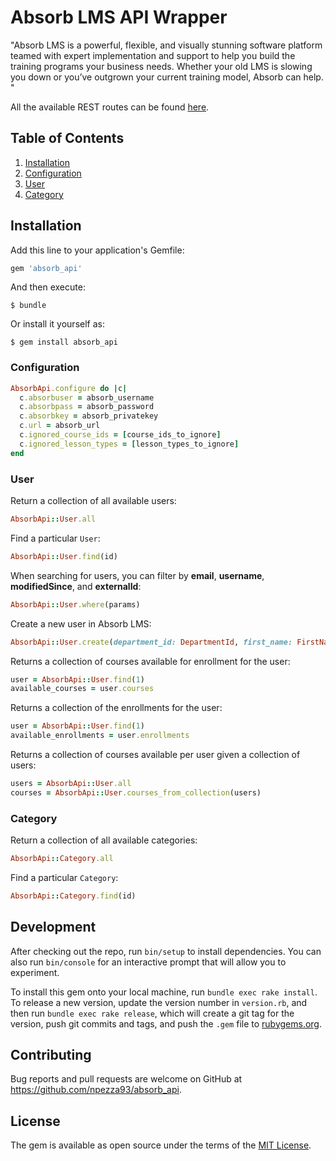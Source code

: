 # Absorb LMS API Wrapper

"Absorb LMS is a powerful, flexible, and visually stunning software platform teamed with expert implementation and support to help you build the training programs your business needs. Whether your old LMS is slowing you down or you’ve outgrown your current training model, Absorb can help.
"

All the available REST routes can be found [here](https://myabsorb.com/api/rest/v1/Help).

## Table of Contents
1. [Installation](#installation)
2. [Configuration](#configuration)
3. [User](#user)
4. [Category](#category)

## Installation

Add this line to your application's Gemfile:

```ruby
gem 'absorb_api'
```

And then execute:

    $ bundle

Or install it yourself as:

    $ gem install absorb_api

### Configuration
```ruby
AbsorbApi.configure do |c|
  c.absorbuser = absorb_username
  c.absorbpass = absorb_password
  c.absorbkey = absorb_privatekey
  c.url = absorb_url
  c.ignored_course_ids = [course_ids_to_ignore]
  c.ignored_lesson_types = [lesson_types_to_ignore]
end
```

### User
Return a collection of all available users:
```ruby
AbsorbApi::User.all
```

Find a particular `User`:
```ruby
AbsorbApi::User.find(id)
```

When searching for users, you can filter by **email**, **username**, **modifiedSince**, and **externalId**:
```ruby
AbsorbApi::User.where(params)
```

Create a new user in Absorb LMS:
```ruby
AbsorbApi::User.create(department_id: DepartmentId, first_name: FirstName, last_name: LastName, user_name: UserName, email_address: EmailAddress, password: Password)
```

Returns a collection of courses available for enrollment for the user:
```ruby
user = AbsorbApi::User.find(1)
available_courses = user.courses
```

Returns a collection of the enrollments for the user:
```ruby
user = AbsorbApi::User.find(1)
available_enrollments = user.enrollments
```

Returns a collection of courses available per user given a collection of users:
```ruby
users = AbsorbApi::User.all
courses = AbsorbApi::User.courses_from_collection(users)
```

### Category
Return a collection of all available categories:
```ruby
AbsorbApi::Category.all
```

Find a particular `Category`:
```ruby
AbsorbApi::Category.find(id)
```

## Development

After checking out the repo, run `bin/setup` to install dependencies. You can also run `bin/console` for an interactive prompt that will allow you to experiment.

To install this gem onto your local machine, run `bundle exec rake install`. To release a new version, update the version number in `version.rb`, and then run `bundle exec rake release`, which will create a git tag for the version, push git commits and tags, and push the `.gem` file to [rubygems.org](https://rubygems.org).

## Contributing

Bug reports and pull requests are welcome on GitHub at https://github.com/npezza93/absorb_api.


## License

The gem is available as open source under the terms of the [MIT License](http://opensource.org/licenses/MIT).
